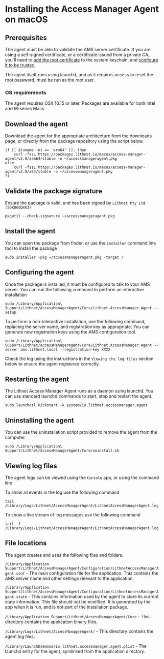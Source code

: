 # Installing the Access Manager Agent on macOS

## Prerequisites

The agent must be able to validate the AMS server certificate. If you are using a self-signed certificate, or a certificate issued from a private CA, you'll need to [add the root certificate](https://support.apple.com/en-au/guide/keychain-access/kyca2431/mac) to the system keychain, and [configure it to be trusted](https://support.apple.com/en-au/guide/keychain-access/kyca11871/mac).

The agent itself runs using launchd, and as it requires access to reset the root password, must be run as the root user.

### OS requirements

The agent requires OSX 10.15 or later. Packages are available for both Intel and M-series Macs.

## Download the agent
Download the agent for the appropriate architecture from the downloads page, or directly from the package repository using the script below.
```shell
if [[ $(uname -m) == 'arm64' ]]; then 
    curl -fssL https://packages.lithnet.io/macos/access-manager-agent/v2.0/arm64/stable -o ~/accessmanageragent.pkg
else
    curl -fssL https://packages.lithnet.io/macos/access-manager-agent/v2.0/x64/stable -o ~/accessmanageragent.pkg
fi
```

## Validate the package signature
Ensure the package is valid, and has been signed by `Lithnet Pty Ltd (5DK86QQXK3)`
```shell
pkgutil --check-signature ~/accessmanageragent.pkg
```

## Install the agent

You can open the package from finder, or use the `installer` command line tool to install the package

```shell
sudo installer -pkg ~/accessmanageragent.pkg -target /
```

## Configuring the agent

Once the package is installed, it must be configured to talk to your AMS server. You can run the following command to perform an interactive installation

```shell
sudo /Library/Application\ Support/Lithnet/AccessManagerAgent/Core/Lithnet.AccessManager.Agent --setup
```

To perform a non-interactive installation, use the following command, replacing the server name, and registration key as appropriate. You can generate new registration keys using the AMS configuration tool.

```shell
sudo /Library/Application\ Support/Lithnet/AccessManagerAgent/Core/Lithnet.AccessManager.Agent --server ams.lithnet.local --registration-key XXXX
```

Check the log using the instructions in the `Viewing the log files` section below to ensure the agent registered correctly.

## Restarting the agent

The Lithnet Access Manager Agent runs as a daemon using launchd. You can use standard launchd commands to start, stop and restart the agent.

```shell
sudo launchctl kickstart -k system/io.lithnet.accessmanager.agent
```

## Uninstalling the agent

You can use the uninstallation script provided to remove the agent from the computer.

```shell
sudo /Library/Application\ Support/Lithnet/AccessManagerAgent/Core/uninstall.sh
```

## Viewing log files

The agent logs can be viewed using the `Console` app, or using the command line

To show all events in the log use the following command

```shell
tail /Library/Logs/Lithnet/AccessManagerAgent/LithnetAccessManagerAgent.log
```

To show a live stream of log messages use the following command

```shell
tail -f /Library/Logs/Lithnet/AccessManagerAgent/LithnetAccessManagerAgent.log
```

## File locations

The agent creates and uses the following files and folders.

`/Library/Application Support/Lithnet/AccessManagerAgent/Configuration/LithnetAccessManagerAgent.conf` - The main configuration file for the application. This contains the AMS server name and other settings relevant to the application.

`/Library/Application Support/Lithnet/AccessManagerAgent/Configuration/LithnetAccessManagerAgent.state` - This contains information used by the agent to store its current state information. This file should not be modified. It is generated by the app when it is run, and is not part of the installation package.

`/Library/Application Support/Lithnet/AccessManagerAgent/Core` - This directory contains the application binary files.

`/Library/Logs/Lithnet/AccessManagerAgent/` - This directory contains the agent log files.

`/Library/LaunchDaemons/io.lithnet.accessmanager.agent.plist` - The launchd entry for the agent, symlinked from the application directory.
